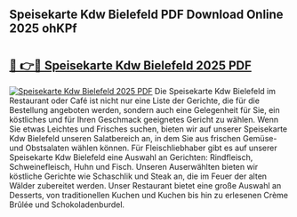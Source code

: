## Speisekarte Kdw Bielefeld PDF Download Online 2025 ohKPf

# <h2><a href="http://gcanc6x.nevu.top/?p=Speisekarte+Kdw+Bielefeld">🔗 👉🔴 Speisekarte Kdw Bielefeld 2025 PDF</a></h2>

[![Speisekarte Kdw Bielefeld 2025 PDF](https://i.imgur.com/dBaPXMq.png)](http://gcanc6x.nevu.top/?p=Speisekarte+Kdw+Bielefeld)
Die Speisekarte Kdw Bielefeld im Restaurant oder Café ist nicht nur eine Liste der Gerichte, die für die Bestellung angeboten werden, sondern auch eine Gelegenheit für Sie, ein köstliches und für Ihren Geschmack geeignetes Gericht zu wählen. Wenn Sie etwas Leichtes und Frisches suchen, bieten wir auf unserer Speisekarte Kdw Bielefeld unseren Salatbereich an, in dem Sie aus frischen Gemüse- und Obstsalaten wählen können. Für Fleischliebhaber gibt es auf unserer Speisekarte Kdw Bielefeld eine Auswahl an Gerichten: Rindfleisch, Schweinefleisch, Huhn und Fisch. Unseren Auserwählten bieten wir köstliche Gerichte wie Schaschlik und Steak an, die im Feuer der alten Wälder zubereitet werden. Unser Restaurant bietet eine große Auswahl an Desserts, von traditionellen Kuchen und Kuchen bis hin zu erlesenen Crème Brûlée und Schokoladenburdel.

